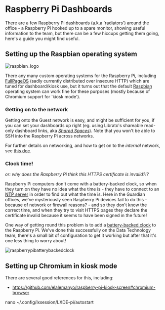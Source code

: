 # Raspberry Pi Dashboards

There are a few Raspberry Pi dashboards (a.k.a 'radiators') around the office - a Raspberry Pi
hooked up to a spare monitor, showing useful information to the team, but there can be a few
hiccups getting them going, here's a guide you might find useful.

## Setting up the Raspbian operating system
![raspbian_logo](https://user-images.githubusercontent.com/52038/30706646-f012e490-9ef0-11e7-8be0-dca3524fbd0e.png)

There any many custom operating systems for the Raspberry Pi, including [FullPageOS](https://github.com/guysoft/FullPageOS)
(sadly currently distributed over insecure HTTP) which are tuned for dashboard/kiosk use, but it turns out that the default 
[Raspbian](https://www.raspberrypi.org/downloads/raspbian/) operating system can work fine for these purposes
(mostly because of Chromium support for 'kiosk mode').

### Getting on to the network

Getting onto the Guest network is easy, and might be sufficient for you, if you can set your dashboards
up right (eg. using Librato's shareable read-only dashboard links, aka [_Shared Spaces_](https://www.librato.com/docs/kb/visualize/faq/shared_spaces/)). Note that you won't be able to SSH into the Raspberry Pi across networks.

For further details on networking, and how to get on to the _internal_ network, see [this doc](https://docs.google.com/a/guardian.co.uk/document/d/1n8rKaCxa_eAgKSbsAhuX3Q9cxy72zgQIMGMjo9cZ6tw/edit?usp=sharing).

### Clock time!

_or: why does the Raspberry Pi think this HTTPS certificate is invalid?!?_

Raspberry Pi computers don't come with a battery-backed clock, so when they turn on they
have no idea what the time is - they have to connect to an [NTP server](https://en.wikipedia.org/wiki/Network_Time_Protocol)
in order to find out what the time is. Here in the Guardian offices, we've mysteriously
seen Raspberry Pi devices fail to do this - because of network or firewall reasons? -
and so they don't know the correct time, and when they try to visit HTTPS pages
they declare the certificate invalid because it seems to have been signed in the future!

One way of getting round this problem is to add a [battery-backed clock](https://shop.pimoroni.com/products/adafruit-pirtc-pcf8523-real-time-clock-for-raspberry-pi)
to the Raspberry Pi. We've done this successfully on the Data Technology team, there's a small
bit of configuration to get it working but after that it's one less thing to worry about!

![raspberrypibatterybackedclock](https://user-images.githubusercontent.com/52038/30706462-503a4d64-9ef0-11e7-8987-e2ef56bb6e8c.jpg)

## Setting up Chromium in kiosk mode

There are several good references for this, including:

* https://github.com/elalemanyo/raspberry-pi-kiosk-screen#chromium-browser

nano ~/.config/lxsession/LXDE-pi/autostart
